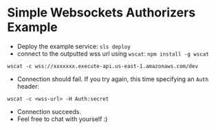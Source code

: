 <!--
title: 'Simple Websocket Authorizers'
description: 'The example shows you how to deploy simple websocket authorizers'
framework: v1
platform: AWS
language: nodeJS
authorLink: 'https://github.com/yehonadav'
authorName: 'yehonadav bar elan'
-->

# Simple Websockets Authorizers Example

* Deploy the example service: ```sls deploy```  
* connect to the outputted wss url using `wscat`: ```npm install -g wscat```

```
wscat -c wss://xxxxxxx.execute-api.us-east-1.amazonaws.com/dev
```

* Connection should fail. If you try again, this time specifying an `Auth` header:

 ```
 wscat -c <wss-url> -H Auth:secret
 ```
* Connection succeeds.
* Feel free to chat with yourself :)
